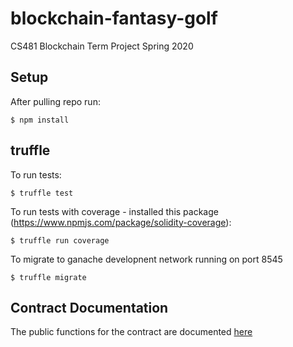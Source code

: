 # blockchain-fantasy-golf
CS481 Blockchain Term Project Spring 2020

## Setup
After pulling repo run:
```
$ npm install
```

## truffle
To run tests:
```
$ truffle test
```

To run tests with coverage - installed this package (https://www.npmjs.com/package/solidity-coverage):
```
$ truffle run coverage
```

To migrate to ganache developnent network running on port 8545
```
$ truffle migrate
```

## Contract Documentation
The public functions for the contract are documented [here](https://github.com/hamjared/blockchain-fantasy-golf/blob/master/documentation/League%20Smart%20Contract.md) 
